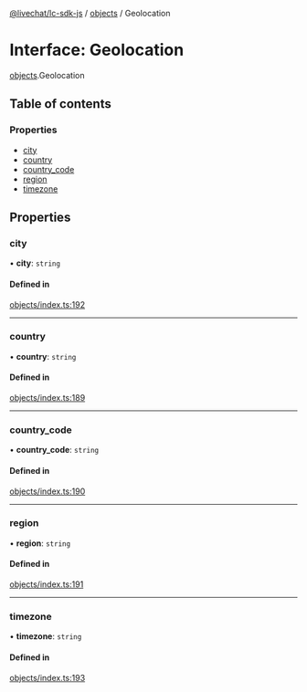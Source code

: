 [@livechat/lc-sdk-js](../README.md) / [objects](../modules/objects.md) / Geolocation

# Interface: Geolocation

[objects](../modules/objects.md).Geolocation

## Table of contents

### Properties

- [city](objects.Geolocation.md#city)
- [country](objects.Geolocation.md#country)
- [country\_code](objects.Geolocation.md#country_code)
- [region](objects.Geolocation.md#region)
- [timezone](objects.Geolocation.md#timezone)

## Properties

### city

• **city**: `string`

#### Defined in

[objects/index.ts:192](https://github.com/livechat/lc-sdk-js/blob/7431f2f/src/objects/index.ts#L192)

___

### country

• **country**: `string`

#### Defined in

[objects/index.ts:189](https://github.com/livechat/lc-sdk-js/blob/7431f2f/src/objects/index.ts#L189)

___

### country\_code

• **country\_code**: `string`

#### Defined in

[objects/index.ts:190](https://github.com/livechat/lc-sdk-js/blob/7431f2f/src/objects/index.ts#L190)

___

### region

• **region**: `string`

#### Defined in

[objects/index.ts:191](https://github.com/livechat/lc-sdk-js/blob/7431f2f/src/objects/index.ts#L191)

___

### timezone

• **timezone**: `string`

#### Defined in

[objects/index.ts:193](https://github.com/livechat/lc-sdk-js/blob/7431f2f/src/objects/index.ts#L193)
